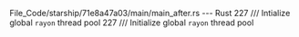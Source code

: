 File_Code/starship/71e8a47a03/main/main_after.rs --- Rust
227 /// Intialize global `rayon` thread pool                                                                                                                 227 /// Initialize global `rayon` thread pool

